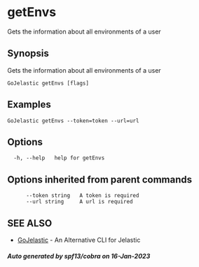 #  getEnvs

Gets the information about all environments of a user

## Synopsis

Gets the information about all environments of a user

```
GoJelastic getEnvs [flags]
```

## Examples

```
GoJelastic getEnvs --token=token --url=url
```

## Options

```
  -h, --help   help for getEnvs
```

## Options inherited from parent commands

```
      --token string   A token is required
      --url string     A url is required
```

## SEE ALSO

* [GoJelastic](GoJelastic.md)	 - An Alternative CLI for Jelastic

##### Auto generated by spf13/cobra on 16-Jan-2023
